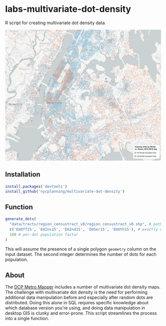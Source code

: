 # labs-multivariate-dot-density
R script for creating multivariate dot density data.

![Image](https://github.com/NYCPlanning/labs-multivariate-dot-density/blob/master/screenshot.png?raw=true)

## Installation
```R
install.packages('devtools')
install_github('nycplanning/multivariate-dot-density')
```

## Function
```R
generate_dots(
  "data/tracts/region_censustract_v0/region_censustract_v0.shp", # path to spatial data file, could be shape or geojson
  c('EmOff15', 'EmIns15', 'EmInd15', 'EmSer15', 'EmOth15'), # exactly case-sensitive names of columns used for multivariate
  100 # per-dot population factor
)
```

This will assume the presence of a single polygon `geometry` column on the input dataset. The second integer determines the number of dots for each population. 

## About
The [DCP Metro Mapper](https://github.com/NYCPlanning/labs-regional-viz) includes a number of multivariate dot density maps. The challenge with multivariate dot density is the need for performing additional data manipulation before and especially after random dots are distributed. Doing this alone in SQL requires specific knowledge about which database version you're using, and doing data manipulation in desktop GIS is clunky and error-prone. This script streamlines the process into a single function.
